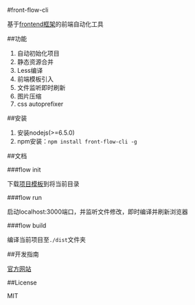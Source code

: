 #front-flow-cli

基于[frontend框架](http://git.oschina.net/tower1229/frontend)的前端自动化工具

##功能

1. 自动初始化项目
2. 静态资源合并
3. Less编译
4. 前端模板引入
5. 文件监听即时刷新
6. 图片压缩
7. css autoprefixer

##安装

1. 安装nodejs(>=6.5.0)
2. npm安装：`npm install front-flow-cli -g`

##文档

###flow init

下载[项目模板](https://github.com/tower1229/front-flow-template)到将当前目录

###flow run

启动localhost:3000端口，并监听文件修改，即时编译并刷新浏览器

###flow build

编译当前项目至`./dist`文件夹

##开发指南

[官方网站](http://zangtao.org/projects/front-flow-cli/)

##License 

MIT
